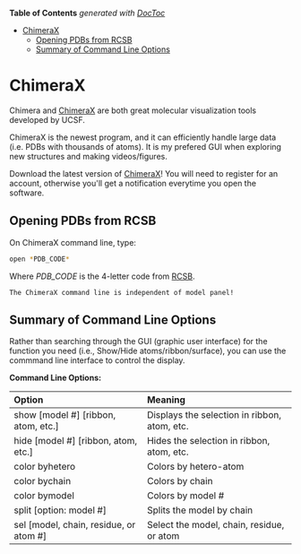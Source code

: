 <!-- START doctoc generated TOC please keep comment here to allow auto update -->
<!-- DON'T EDIT THIS SECTION, INSTEAD RE-RUN doctoc TO UPDATE -->
**Table of Contents**  *generated with [DocToc](https://github.com/thlorenz/doctoc)*

- [ChimeraX](#chimerax)
  - [Opening PDBs from RCSB](#opening-pdbs-from-rcsb)
  - [Summary of Command Line Options](#summary-of-command-line-options)

<!-- END doctoc generated TOC please keep comment here to allow auto update -->

# ChimeraX 

Chimera and [ChimeraX](https://www.cgl.ucsf.edu/chimerax/) are both great molecular visualization tools developed by UCSF.

ChimeraX is the newest program, and it can efficiently handle large data (i.e. PDBs with thousands of atoms). It is my prefered GUI when exploring new structures and making videos/figures.

Download the latest version of [ChimeraX](https://www.cgl.ucsf.edu/chimerax/download.html)! You will need to register for an account, otherwise you'll get a notification everytime you open the software.

## Opening PDBs from RCSB

On ChimeraX command line, type:

```bash
open *PDB_CODE*
```

Where *PDB_CODE* is the 4-letter code from [RCSB](https://www.google.com/search?client=safari&rls=en&q=rcsb&ie=UTF-8&oe=UTF-8).

```{note}
The ChimeraX command line is independent of model panel!
``` 

## Summary of Command Line Options

Rather than searching through the GUI (graphic user interface) for the function you need (i.e., Show/Hide atoms/ribbon/surface), you can use the commmand line interface to control the display.

**Command Line Options:**

| Option                  | Meaning |
| :-----                  | :------ |
| show [model #] [ribbon, atom, etc.] | Displays the selection in ribbon, atom, etc. | 
| hide [model #] [ribbon, atom, etc.] | Hides the selection in ribbon, atom, etc. | 
| color byhetero | Colors by hetero-atom |
| color bychain | Colors by chain |
| color bymodel | Colors by model # |
| split [option: model #] | Splits the model by chain |
| sel [model, chain, residue, or atom #] | Select the model, chain, residue, or atom |


